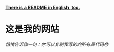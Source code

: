 <b><a href="README.md">There is a README in English, too.</a></b>
# 这是我的网站

<h6>悄悄告诉你一句：你可以复制我写的的所有屎代码😳</h6>
